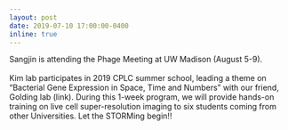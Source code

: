 ```yaml
---
layout: post
date: 2019-07-10 17:00:00-0400
inline: true
---
```


Sangjin is attending the Phage Meeting at UW Madison (August 5-9).
<br><br>
Kim lab participates in 2019 CPLC summer school, leading a theme on “Bacterial Gene Expression in Space, Time and Numbers” with our friend, Golding lab (link). During this 1-week program, we will provide hands-on training on live cell super-resolution imaging to six students coming from other Universities. Let the STORMing begin!!

